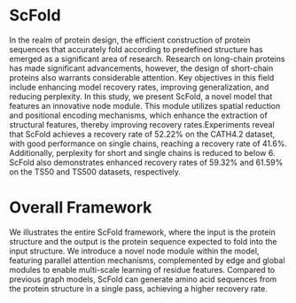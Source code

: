 # ScFold
In the realm of protein design, the efficient construction of protein sequences that accurately fold according to predefined structure has emerged as a significant area of research. 
Research on long-chain proteins has made significant advancements, however, the design of short-chain proteins also warrants considerable attention. Key objectives in this field include enhancing model recovery rates, improving generalization, and reducing perplexity. In this study, we present ScFold, a novel model that features an innovative node module. 
This module utilizes spatial reduction and positional encoding mechanisms, which enhance the extraction of structural features, thereby improving recovery rates.Experiments reveal that ScFold achieves a recovery rate of 52.22$\%$ on the CATH4.2 dataset, with good performance on single chains, reaching a recovery rate of 41.6$\%$. Additionally, perplexity for short and single chains is reduced to below 6. 
ScFold also demonstrates enhanced recovery rates of 59.32$\%$ and 61.59$\%$ on the TS50 and TS500 datasets, respectively.
# Overall Framework
We illustrates the entire ScFold framework, where the input is the protein structure and the output is the protein sequence expected to fold into the input structure. We introduce a novel node module within the model, 
featuring parallel attention mechanisms, complemented by edge and global modules to enable multi-scale learning of residue features. 
Compared to previous graph models, ScFold can generate amino acid sequences from the protein structure in a single pass, achieving a higher recovery rate. 
